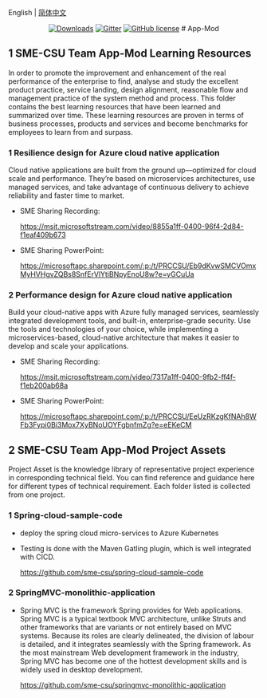 English | [简体中文](./README_zh-CN.md)

<p align="center">
  <a href="https://github.com/sme-csu"><img src="https://badgen.net/badge/downloads/0/green?icon=github" alt="Downloads"></a>
  <a href="https://gitter.im/SME-CSU-Team/community?utm_source=badge&utm_medium=badge&utm_campaign=pr-badge"><img src="https://badges.gitter.im/SME-CSU-Team/community.svg" alt="Gitter" /></a>
  <a href="/LICENSE"><img src="https://img.shields.io/badge/license-MIT-blue.svg" alt="GitHub license" /></a>
# App-Mod

## 1 SME-CSU Team App-Mod Learning Resources

In order to promote the improvement and enhancement of the real performance of the enterprise to find, analyse and study the excellent product practice, service landing, design alignment, reasonable flow and management practice of the system method and process. This folder contains the best learning resources that have been learned and summarized over time. These learning resources are proven in terms of business processes, products and services and become benchmarks for employees to learn from and surpass.

### 1 Resilience design for Azure cloud native application

Cloud native applications are built from the ground up—optimized for cloud scale and performance. They’re based on microservices architectures, use managed services, and take advantage of continuous delivery to achieve reliability and faster time to market.

- SME Sharing Recording: 

  https://msit.microsoftstream.com/video/8855a1ff-0400-96f4-2d84-f1eaf409b673

- SME Sharing PowerPoint:

  https://microsoftapc.sharepoint.com/:p:/t/PRCCSU/Eb9dKvwSMCVOmxMyHVHgvZQBs8SnfErVlYtiBNpyEnoU8w?e=yGCuUa

### 2 Performance design for Azure cloud native application

Build your cloud-native apps with Azure fully managed services, seamlessly integrated development tools, and built-in, enterprise-grade security. Use the tools and technologies of your choice, while implementing a microservices-based, cloud-native architecture that makes it easier to develop and scale your applications.

- SME Sharing Recording: 

  https://msit.microsoftstream.com/video/7317a1ff-0400-9fb2-ff4f-f1eb200ab68a

- SME Sharing PowerPoint:

  https://microsoftapc.sharepoint.com/:p:/t/PRCCSU/EeUzRKzgKfNAh8WFb3Fypi0Bi3Mox7XyBNoUOYFgbnfmZg?e=eEKeCM

## 2 SME-CSU Team App-Mod Project Assets

Project Asset is the knowledge library of representative project experience in corresponding technical field. You can find reference and guidance here for different types of technical requirement. Each folder listed is collected from one project.

### 1 Spring-cloud-sample-code

- deploy the spring cloud micro-services to Azure Kubernetes 

- Testing is done with the Maven Gatling plugin, which is well integrated with CICD.

  https://github.com/sme-csu/spring-cloud-sample-code

### 2 SpringMVC-monolithic-application

- Spring MVC is the framework Spring provides for Web applications. Spring MVC is a typical textbook MVC architecture, unlike Struts and other frameworks that are variants or not entirely based on MVC systems. Because its roles are clearly delineated, the division of labour is detailed, and it integrates seamlessly with the Spring framework. As the most mainstream Web development framework in the industry, Spring MVC has become one of the hottest development skills and is widely used in desktop development.

  https://github.com/sme-csu/springmvc-monolithic-application
